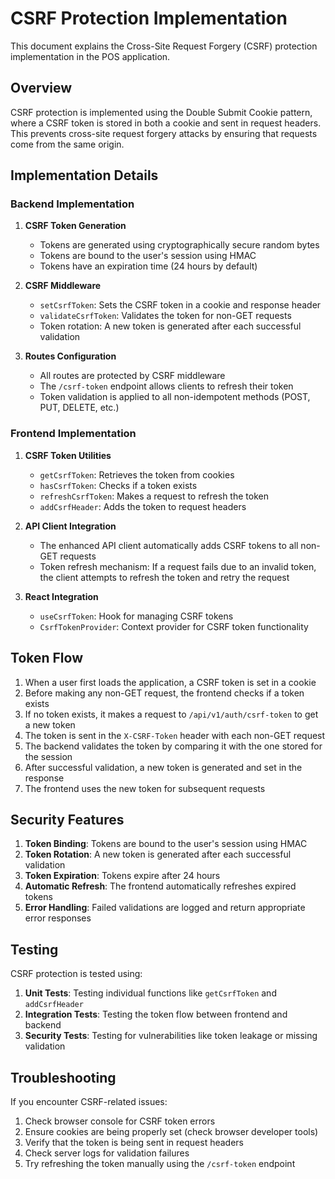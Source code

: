 # CSRF Protection Implementation

This document explains the Cross-Site Request Forgery (CSRF) protection implementation in the POS application.

## Overview

CSRF protection is implemented using the Double Submit Cookie pattern, where a CSRF token is stored in both a cookie and sent in request headers. This prevents cross-site request forgery attacks by ensuring that requests come from the same origin.

## Implementation Details

### Backend Implementation

1. **CSRF Token Generation**
   - Tokens are generated using cryptographically secure random bytes
   - Tokens are bound to the user's session using HMAC
   - Tokens have an expiration time (24 hours by default)

2. **CSRF Middleware**
   - `setCsrfToken`: Sets the CSRF token in a cookie and response header
   - `validateCsrfToken`: Validates the token for non-GET requests
   - Token rotation: A new token is generated after each successful validation

3. **Routes Configuration**
   - All routes are protected by CSRF middleware
   - The `/csrf-token` endpoint allows clients to refresh their token
   - Token validation is applied to all non-idempotent methods (POST, PUT, DELETE, etc.)

### Frontend Implementation

1. **CSRF Token Utilities**
   - `getCsrfToken`: Retrieves the token from cookies
   - `hasCsrfToken`: Checks if a token exists
   - `refreshCsrfToken`: Makes a request to refresh the token
   - `addCsrfHeader`: Adds the token to request headers

2. **API Client Integration**
   - The enhanced API client automatically adds CSRF tokens to all non-GET requests
   - Token refresh mechanism: If a request fails due to an invalid token, the client attempts to refresh the token and retry the request

3. **React Integration**
   - `useCsrfToken`: Hook for managing CSRF tokens
   - `CsrfTokenProvider`: Context provider for CSRF token functionality

## Token Flow

1. When a user first loads the application, a CSRF token is set in a cookie
2. Before making any non-GET request, the frontend checks if a token exists
3. If no token exists, it makes a request to `/api/v1/auth/csrf-token` to get a new token
4. The token is sent in the `X-CSRF-Token` header with each non-GET request
5. The backend validates the token by comparing it with the one stored for the session
6. After successful validation, a new token is generated and set in the response
7. The frontend uses the new token for subsequent requests

## Security Features

1. **Token Binding**: Tokens are bound to the user's session using HMAC
2. **Token Rotation**: A new token is generated after each successful validation
3. **Token Expiration**: Tokens expire after 24 hours
4. **Automatic Refresh**: The frontend automatically refreshes expired tokens
5. **Error Handling**: Failed validations are logged and return appropriate error responses

## Testing

CSRF protection is tested using:

1. **Unit Tests**: Testing individual functions like `getCsrfToken` and `addCsrfHeader`
2. **Integration Tests**: Testing the token flow between frontend and backend
3. **Security Tests**: Testing for vulnerabilities like token leakage or missing validation

## Troubleshooting

If you encounter CSRF-related issues:

1. Check browser console for CSRF token errors
2. Ensure cookies are being properly set (check browser developer tools)
3. Verify that the token is being sent in request headers
4. Check server logs for validation failures
5. Try refreshing the token manually using the `/csrf-token` endpoint
